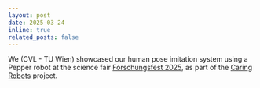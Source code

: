 ```yaml
---
layout: post
date: 2025-03-24
inline: true
related_posts: false
---
```


We (CVL - TU Wien) showcased our human pose imitation system using a Pepper robot at the science fair [Forschungsfest 2025](https://www.tuwien.at/tu-wien/aktuelles/news/das-war-das-wiener-forschungsfest-2025), as part of the [Caring Robots](https://www.caringrobots.eu) project.